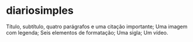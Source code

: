 # diariosimples
Título, subtítulo, quatro parágrafos e uma citação importante;
Uma imagem com legenda;
Seis elementos de formatação;
Uma sigla;
Um vídeo.
